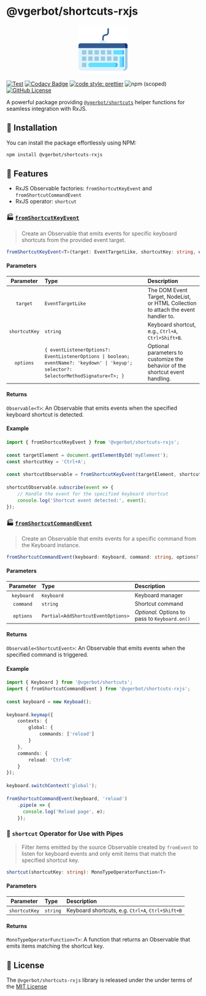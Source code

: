# @vgerbot/shortcuts-rxjs

<p align="center">
    <img src="https://github.com/vgerbot-libraries/shortcuts/raw/master/logo.png" width="128" height="128"/>
</p>

[![Test](https://github.com/y1j2x34/shortcuts/actions/workflows/runtest.yml/badge.svg)](https://github.com/y1j2x34/shortcuts/actions/workflows/runtest.yml) [![Codacy Badge](https://api.codacy.com/project/badge/Grade/42d93433752e4bc290caa81857498ccc)](https://app.codacy.com/gh/y1j2x34/shortcuts?utm_source=github.com&utm_medium=referral&utm_content=y1j2x34/shortcuts&utm_campaign=Badge_Grade_Settings) [![code style: prettier](https://img.shields.io/badge/code_style-prettier-ff69b4.svg?style=flat-round)](https://github.com/prettier/prettier) ![npm (scoped)](https://img.shields.io/npm/v/@vgerbot/shortcuts-rxjs) [![GitHub License](https://img.shields.io/badge/license-MIT-blue.svg)](https://github.com/y1j2x34/vgerbot-libraries/blob/master/LICENSE)

A powerful package providing [`@vgerbot/shortcuts`](https://npmjs.com/@vgerbot/shortcuts) helper functions for seamless integration with RxJS.

## 🔌 Installation

You can install the package effortlessly using NPM:

```bash
npm install @vgerbot/shortcuts-rxjs
```

## 💪 Features

- RxJS Observable factories: `fromShortcutKeyEvent` and `fromShortcutCommandEvent`
- RxJS operator: `shortcut`

### 🏭 [`fromShortcutKeyEvent`](https://github.com/y1j2x34/shortcuts/blob/HEAD/packages/rxjs/src/fromShortcutKeyEvent.ts)

> Create an Observable that emits events for specific keyboard shortcuts from the provided event target.

```typescript
fromShortcutKeyEvent<T>(target: EventTargetLike, shortcutKey: string, eventName?: 'keydown' | 'keyup', options?: EventListenerOptions, selector?: SelectorMethodSignature<T>): Observable<T>;
```

#### Parameters

|   Parameter   | Type                                                                                                                                   | Description                                                                        |
|:-------------:|:---------------------------------------------------------------------------------------------------------------------------------------|:-----------------------------------------------------------------------------------|
|   `target`    | `EventTargetLike`                                                                                                                      | The DOM Event Target, NodeList, or HTML Collection to attach the event handler to. |
| `shortcutKey` | `string`                                                                                                                               | Keyboard shortcut, e.g., `Ctrl+A`, `Ctrl+Shift+B`.                                 |
|   `options`   | `{ eventListenerOptions?: EventListenerOptions \| boolean; eventName?: 'keydown' \| 'keyup'; selector?: SelectorMethodSignature<T>; }` | Optional parameters to customize the behavior of the shortcut event handling.      |

#### Returns

`Observable<T>`: An Observable that emits events when the specified keyboard shortcut is detected.

#### Example

```typescript
import { fromShortcutKeyEvent } from '@vgerbot/shortcuts-rxjs';

const targetElement = document.getElementById('myElement');
const shortcutKey = 'Ctrl+A';

const shortcutObservable = fromShortcutKeyEvent(targetElement, shortcutKey);

shortcutObservable.subscribe(event => {
    // Handle the event for the specified keyboard shortcut
    console.log('Shortcut event detected:', event);
});
```

### 🏭 [`fromShortcutCommandEvent`](https://github.com/y1j2x34/shortcuts/blob/HEAD/packages/rxjs/src/fromShortcutCommandEvent.ts)

> Create an Observable that emits events for a specific command from the Keyboard instance.

```typescript
fromShortcutCommandEvent(keyboard: Keyboard, command: string, options?: Partial<AddShortcutEventOptions>): Observable<ShortcutEvent>
```

#### Parameters

| Parameter  | Type                               | Description                                    |
|:----------:|:-----------------------------------|:-----------------------------------------------|
| `keyboard` | `Keyboard`                         | Keyboard manager                               |
| `command`  | `string`                           | Shortcut command                               |
| `options`  | `Partial<AddShortcutEventOptions>` | *Optional.* Options to pass to `Keyboard.on()` |

#### Returns

`Observable<ShortcutEvent>`: An Observable that emits events when the specified command is triggered.

#### Example

```typescript
import { Keyboard } from '@vgerbot/shortcuts';
import { fromShortcutCommandEvent } from '@vgerbot/shortcuts-rxjs';

const keyboard = new Keyboad();

keyboard.keymap({
    contexts: {
        global: {
            commands: ['reload']
        }
    },
    commands: {
        reload: 'Ctrl+R'
    }
});

keyboard.switchContext('global');

fromShortcutCommandEvent(keyboard, 'reload')
    .pipe(e => {
      console.log('Reload page', e);
    });
```

### 🌈 `shortcut` Operator for Use with Pipes

> Filter items emitted by the source Observable created by `fromEvent` to listen for keyboard events and only emit items that match the specified shortcut key.

```typescript
shortcut(shortcutKey: string): MonoTypeOperatorFunction<T>
```

#### Parameters

|   Parameter   | Type     | Description                                       |
|:-------------:|:---------|:--------------------------------------------------|
| `shortcutKey` | `string` | Keyboard shortcuts, e.g. `Ctrl+A`, `Ctrl+Shift+B` |

#### Returns

`MonoTypeOperatorFunction<T>`: A function that returns an Observable that emits items matching the shortcut key.

## 📘 License

The `@vgerbot/shortcuts-rxjs` library is released under the under terms of the [MIT License](../../LICENSE)